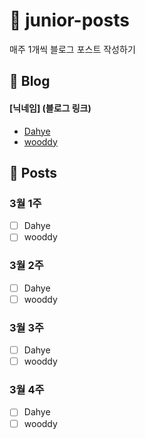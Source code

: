 # :post_office: junior-posts
매주 1개씩 블로그 포스트 작성하기


## :page_with_curl: Blog
#### [닉네임] (블로그 링크)
- [Dahye](https://kimdahyeee.github.io/) 
- [wooddy](https://blog.wooddy.dev/)

## :pushpin: Posts

### 3월 1주
- [ ] Dahye
- [ ] wooddy

### 3월 2주
- [ ] Dahye
- [ ] wooddy

### 3월 3주
- [ ] Dahye
- [ ] wooddy

### 3월 4주
- [ ] Dahye
- [ ] wooddy
